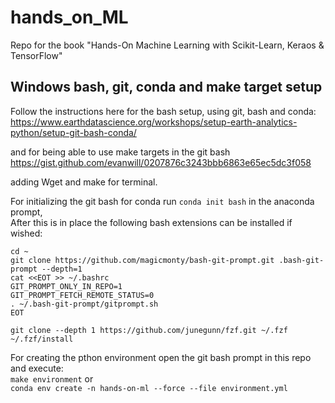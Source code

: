 # hands_on_ML
Repo for the book "Hands-On Machine Learning with Scikit-Learn, Keraos & TensorFlow"

## Windows bash, git, conda and make target setup

Follow the instructions here for the bash setup, using git, bash and conda:  
https://www.earthdatascience.org/workshops/setup-earth-analytics-python/setup-git-bash-conda/  

and for being able to use make targets in the git bash
https://gist.github.com/evanwill/0207876c3243bbb6863e65ec5dc3f058

adding Wget and make for terminal.

For initializing the git bash for conda run
```conda init bash```
in the anaconda prompt,  
After this is in place the following bash extensions can be installed if wished:  
```
cd ~  
git clone https://github.com/magicmonty/bash-git-prompt.git .bash-git-prompt --depth=1  
cat <<EOT >> ~/.bashrc  
GIT_PROMPT_ONLY_IN_REPO=1  
GIT_PROMPT_FETCH_REMOTE_STATUS=0  
. ~/.bash-git-prompt/gitprompt.sh  
EOT
```

```
git clone --depth 1 https://github.com/junegunn/fzf.git ~/.fzf  
~/.fzf/install

```

For creating the pthon environment open the git bash prompt in this repo and execute:  
```make environment``` or  
```conda env create -n hands-on-ml --force --file environment.yml```
